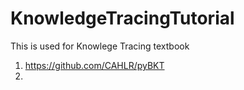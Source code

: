 # KnowledgeTracingTutorial
This is used for Knowlege Tracing textbook


1. https://github.com/CAHLR/pyBKT 
2. 